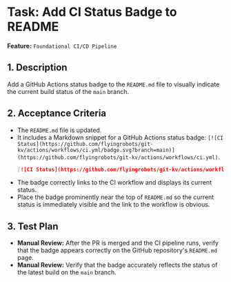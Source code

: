# Task: Add CI Status Badge to README

**Feature:** `Foundational CI/CD Pipeline`

## 1. Description

Add a GitHub Actions status badge to the `README.md` file to visually indicate the current build status of the `main` branch.

## 2. Acceptance Criteria

- The `README.md` file is updated.
- It includes a Markdown snippet for a GitHub Actions status badge: `[![CI Status](https://github.com/flyingrobots/git-kv/actions/workflows/ci.yml/badge.svg?branch=main)](https://github.com/flyingrobots/git-kv/actions/workflows/ci.yml)`.
  ```markdown
  [![CI Status](https://github.com/flyingrobots/git-kv/actions/workflows/ci.yml/badge.svg?branch=main)](https://github.com/flyingrobots/git-kv/actions/workflows/ci.yml)
  ```
- The badge correctly links to the CI workflow and displays its current status.
- Place the badge prominently near the top of `README.md` so the current status is immediately visible and the link to the workflow is obvious.

## 3. Test Plan

- **Manual Review:** After the PR is merged and the CI pipeline runs, verify that the badge appears correctly on the GitHub repository's `README.md` page.
- **Manual Review:** Verify that the badge accurately reflects the status of the latest build on the `main` branch.
